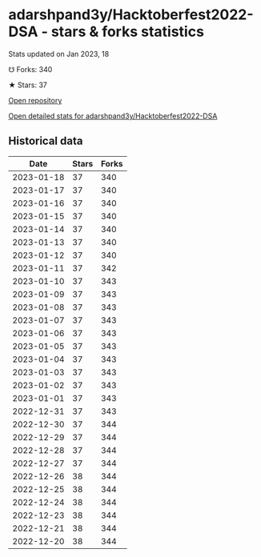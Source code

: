 # adarshpand3y/Hacktoberfest2022-DSA - stars & forks statistics

Stats updated on Jan 2023, 18

☋ Forks: 340

★ Stars: 37

[Open repository](https://github.com/adarshpand3y/Hacktoberfest2022-DSA)

[Open detailed stats for adarshpand3y/Hacktoberfest2022-DSA](https://reviewgithub.com/rep/adarshpand3y/Hacktoberfest2022-DSA)

## Historical data
| Date | Stars | Forks |
|------|-------|-------|
| 2023-01-18 | 37 | 340 | 
| 2023-01-17 | 37 | 340 | 
| 2023-01-16 | 37 | 340 | 
| 2023-01-15 | 37 | 340 | 
| 2023-01-14 | 37 | 340 | 
| 2023-01-13 | 37 | 340 | 
| 2023-01-12 | 37 | 340 | 
| 2023-01-11 | 37 | 342 | 
| 2023-01-10 | 37 | 343 | 
| 2023-01-09 | 37 | 343 | 
| 2023-01-08 | 37 | 343 | 
| 2023-01-07 | 37 | 343 | 
| 2023-01-06 | 37 | 343 | 
| 2023-01-05 | 37 | 343 | 
| 2023-01-04 | 37 | 343 | 
| 2023-01-03 | 37 | 343 | 
| 2023-01-02 | 37 | 343 | 
| 2023-01-01 | 37 | 343 | 
| 2022-12-31 | 37 | 343 | 
| 2022-12-30 | 37 | 344 | 
| 2022-12-29 | 37 | 344 | 
| 2022-12-28 | 37 | 344 | 
| 2022-12-27 | 37 | 344 | 
| 2022-12-26 | 38 | 344 | 
| 2022-12-25 | 38 | 344 | 
| 2022-12-24 | 38 | 344 | 
| 2022-12-23 | 38 | 344 | 
| 2022-12-21 | 38 | 344 | 
| 2022-12-20 | 38 | 344 | 

